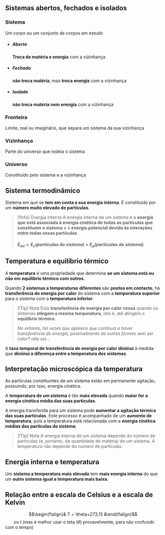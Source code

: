 ## Sistemas abertos, fechados e isolados
### Sistema
Um corpo ou um conjunto de corpos em estudo
- ##### Aberto
  **Troca de matéria e energia** com a vizinhança
- ##### Fechado
  **não troca matéria**, mas **troca energia** com a vizinhança
- ##### Isolado
  **não troca matéria nem energia** com a vizinhança
### Fronteira
Limite, real ou imaginário, que separa um sistema da sua vizinhança
### Vizinhança
Parte do universo que rodeia o sistema
### Universo
Constituído pelo sistema e a vizinhança

## Sistema termodinâmico
Sistema em que se **tem em conta a sua energia interna**. É constituído por um **número muito elevado de partículas**.
>[!Info] Energia interna
>A energia interna de um sistema é a **energia que está associada à energia cinética de todas as partículas que constituem o sistema** e à **energia potencial devida às interações entre todas essas partículas**.
>#### $E_{int}=E_c(partículas\ do\ sistema) + E_p(partículas\ do\ sistema)$

## Temperatura e equilíbrio térmico
A **temperatura** é uma propriedade que determina **se um sistema está ou não em equilíbrio térmico com outros**.

Quando **2 sistemas a temperaturas diferentes** são **postos em contacto**, há **transferência de energia por calor** do sistema com a **temperatura superior** para o sistema com a **temperatura inferior**.

> [!Tip] Nota
> Esta **transferência de energia por calor cessa** quando os sistemas **atingem a mesma temperatura**, isto é, até atingem o **equilíbrio térmico**.
> 
> *No entanto, há vezes que aparece que continua a haver transferência de energia, possivelmente de outras formas sem ser calor? não sei...*

A **taxa temporal de transferência de energia por calor diminui** à medida que **diminui a diferença entre a temperatura dos sistemas**.
## Interpretação microscópica da temperatura
As partículas constituintes de um sistema estão em permanente agitação, possuindo, por isso, energia cinética.

A **temperatura de um sistema** é tão **mais elevada** quando **maior for a energia cinética média das suas partículas**.

A energia transferida para um sistema pode **aumentar a agitação térmica das suas partículas**. Este processo é acompanhado de um **aumento de temperatura**, pois a temperatura está relacionada com a **energia cinética médias das partículas do sistema**.

>[!Tip] Nota
>A energia interna de um sistema depende do número de partículas (e, portanto, da quantidade de matéria) de um sistema.
>A temperatura não depende do número de partículas.
## Energia interna e temperatura
Um **sistema a temperatura mais elevada** tem **mais energia interna** do que um **outro sistema igual a temperatura mais baixa**.

## Relação entre a escala de Celsius e a escala de Kelvin
$$\begin{flalign}& T = \theta+273,15 &\end{flalign}$$
$\ \ \ \ \ \ \ \text{ou}\ t$ (mas é melhor usar o teta ($\theta$) provavelmente, para não confundir com o tempo)
